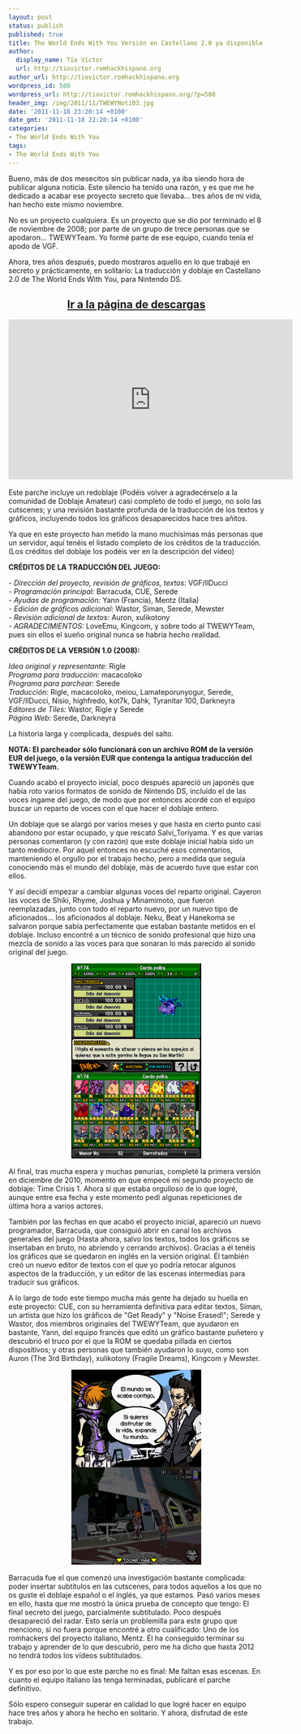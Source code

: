 ```yaml
---
layout: post
status: publish
published: true
title: The World Ends With You Versión en Castellano 2.0 ya disponible
author:
  display_name: Tío Víctor
  url: http://tiovictor.romhackhispano.org
author_url: http://tiovictor.romhackhispano.org
wordpress_id: 580
wordpress_url: http://tiovictor.romhackhispano.org/?p=580
header_img: /img/2011/11/TWEWYNoti03.jpg
date: '2011-11-18 23:20:14 +0100'
date_gmt: '2011-11-18 22:20:14 +0100'
categories:
- The World Ends With You
tags:
- The World Ends With You
---
```

Bueno, más de dos mesecitos sin publicar nada, ya iba siendo hora de publicar alguna noticia. Este silencio ha tenido una razón, y es que me he dedicado a acabar ese proyecto secreto que llevaba... tres años de mi vida, han hecho este mismo noviembre.

<p style="text-align: left;">No es un proyecto cualquiera. Es un proyecto que se dio por terminado el 8 de noviembre de 2008; por parte de un grupo de trece personas que se apodaron... TWEWYTeam. Yo formé parte de ese equipo, cuando tenía el apodo de VGF.</p>

<p style="text-align: left;">Ahora, tres años después, puedo mostraros aquello en lo que trabajé en secreto y prácticamente, en solitario: La traducción y doblaje en Castellano 2.0 de The World Ends With You, para Nintendo DS.</p>

<h2 style="text-align: center;"><strong><a href="http://tiovictor.romhackhispano.org/the-world-ends-with-you-version-en-castellano-2-0/descargar/">Ir a la página de descargas</a></strong></h2>
<center><iframe width="560" height="315" src="https://www.youtube-nocookie.com/embed/Nm2dRlux8CI?rel=0" frameborder="0" allowfullscreen></iframe></center>

Este parche incluye un redoblaje (Podéis volver a agradecérselo a la comunidad de Doblaje Amateur) casi completo de todo el juego, no solo las cutscenes; y una revisión bastante profunda de la traducción de los textos y gráficos, incluyendo todos los gráficos desaparecidos hace tres añitos.

Ya que en este proyecto han metido la mano muchísimas más personas que un servidor, aquí tenéis el listado completo de los créditos de la traducción. (Los créditos del doblaje los podéis ver en la descripción del vídeo)

**CRÉDITOS DE LA TRADUCCIÓN DEL JUEGO:**

_- Dirección del proyecto, revisión de gráficos, textos:_ VGF/IlDucci  
_- Programación principal:_ Barracuda, CUE, Serede  
_- Ayudas de programación:_ Yann (Francia), Mentz (Italia)  
_- Edición de gráficos adicional:_ Wastor, Siman, Serede, Mewster  
_- Revisión adicional de textos:_ Auron, xulikotony  
_- AGRADECIMIENTOS:_ LoveEmu, Kingcom, y sobre todo al TWEWYTeam, pues sin ellos el sueño original nunca se habría hecho realidad.

**CRÉDITOS DE LA VERSIÓN 1.0 (2008):**

_Idea original y representante:_ Rigle  
_Programa para traducción:_ macacoloko  
_Programa para parchear:_ Serede  
_Traducción:_ Rigle, macacoloko, meiou, Lamateporunyogur, Serede, VGF/IlDucci, Nisio, highfredo, kot7k, Dahk, Tyranitar 100, Darkneyra  
_Editores de Tiles:_ Wastor, Rigle y Serede  
_Página Web:_ Serede, Darkneyra

La historia larga y complicada, después del salto.

**NOTA: El parcheador sólo funcionará con un archivo ROM de la versión EUR del juego, o la versión EUR que contenga la antigua traducción del TWEWYTeam.**

<!--more-->

Cuando acabó el proyecto inicial, poco después apareció un japonés que había roto varios formatos de sonido de Nintendo DS, incluído el de las voces ingame del juego, de modo que por entonces acordé con el equipo buscar un reparto de voces con el que hacer el doblaje entero.

Un doblaje que se alargó por varios meses y que hasta en cierto punto casi abandono por estar ocupado, y que rescató Salvi_Toriyama. Y es que varias personas comentaron (y con razón) que este doblaje inicial había sido un tanto mediocre. Por aquel entonces no escuché esos comentarios, manteniendo el orgullo por el trabajo hecho, pero a medida que seguía conociendo más el mundo del doblaje, más de acuerdo tuve que estar con ellos.

Y así decidí empezar a cambiar algunas voces del reparto original. Cayeron las voces de Shiki, Rhyme, Joshua y Minamimoto, que fueron reemplazadas, junto con todo el reparto nuevo, por un nuevo tipo de aficionados... los aficionados al doblaje. Neku, Beat y Hanekoma se salvaron porque sabía perfectamente que estaban bastante metidos en el doblaje. Incluso encontré a un técnico de sonido profesional que hizo una mezcla de sonido a las voces para que sonaran lo más parecido al sonido original del juego.

<center><img src="/img/2011/11/TWEWYEsp100_44_7830.png" width="256" height="384" /></center>

Al final, tras mucha espera y muchas penurias, completé la primera versión en diciembre de 2010, momento en que empecé mi segundo proyecto de doblaje: Time Crisis 1. Ahora si que estaba orgulloso de lo que logré, aunque entre esa fecha y este momento pedí algunas repeticiones de última hora a varios actores.

También por las fechas en que acabó el proyecto inicial, apareció un nuevo programador, Barracuda, que consiguió abrir en canal los archivos generales del juego (Hasta ahora, salvo los textos, todos los gráficos se insertaban en bruto, no abriendo y cerrando archivos). Gracias a él tenéis los gráficos que se quedaron en inglés en la versión original. Él también creó un nuevo editor de textos con el que yo podría retocar algunos aspectos de la traducción, y un editor de las escenas intermedias para traducir sus gráficos.

A lo largo de todo este tiempo mucha más gente ha dejado su huella en este proyecto: CUE, con su herramienta definitiva para editar textos, Siman, un artista que hizo los gráficos de "Get Ready" y "Noise Erased!"; Serede y Wastor, dos miembros originales del TWEWYTeam, que ayudaron en bastante, Yann, del equipo francés que editó un gráfico bastante puñetero y descubrió el truco por el que la ROM se quedaba pillada en ciertos dispositivos; y otras personas que también ayudaron lo suyo, como son Auron (The 3rd Birthday), xulikotony (Fragile Dreams), Kingcom y Mewster.

<center><img src="/img/2011/11/TWEWYEsp100_20_9515.png" width="256" height="384" /></center>

Barracuda fue el que comenzó una investigación bastante complicada: poder insertar subtítulos en las cutscenes, para todos aquellos a los que no os guste el doblaje español o el inglés, ya que estamos. Pasó varios meses en ello, hasta que me mostró la única prueba de concepto que tengo: El final secreto del juego, parcialmente subtitulado. Poco después desapareció del radar. Esto sería un problemilla para este grupo que menciono, si no fuera porque encontré a otro cualificado: Uno de los romhackers del proyecto italiano, Mentz. Él ha conseguido terminar su trabajo y aprender de lo que descubrió, pero me ha dicho que hasta 2012 no tendrá todos los vídeos subtitulados.

Y es por eso por lo que este parche no es final: Me faltan esas escenas. En cuanto el equipo italiano las tenga terminadas, publicaré el parche definitivo.

Sólo espero conseguir superar en calidad lo que logré hacer en equipo hace tres años y ahora he hecho en solitario. Y ahora, disfrutad de este trabajo.

